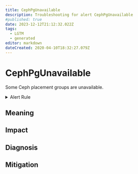 ```yaml
---
title: CephPgUnavailable
description: Troubleshooting for alert CephPgUnavailable
#published: true
date: 2023-12-12T21:12:32.022Z
tags: 
  - LGTM
  - generated
editor: markdown
dateCreated: 2020-04-10T18:32:27.079Z
---
```


# CephPgUnavailable

Some Ceph placement groups are unavailable.

<details>
  <summary>Alert Rule</summary>

{{% rule "ceph/ceph-internal.yml" "CephPgUnavailable" %}}

{{% comment %}}

```yaml
alert: CephPgUnavailable
expr: ceph_pg_total - ceph_pg_active > 0
for: 0m
labels:
    severity: critical
annotations:
    summary: Ceph PG unavailable (instance {{ $labels.instance }})
    description: |-
        Some Ceph placement groups are unavailable.
          VALUE = {{ $value }}
          LABELS = {{ $labels }}
    runbook: https://github.com/srerun/prometheus-alerts/blob/main/content/runbooks/ceph-internal/CephPgUnavailable.md

```

{{% /comment %}}

</details>


## Meaning
[//]: # "Short paragraph that explains what the alert means"


## Impact
[//]: # "What could / will happen if the alert is not addressed"



## Diagnosis
[//]: # "Steps to take to identify the cause of the problem"



## Mitigation
[//]: # "The steps necessary to resolve the alert"
